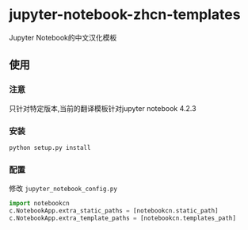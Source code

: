 # jupyter-notebook-zhcn-templates

Jupyter Notebook的中文汉化模板

## 使用

### 注意

只针对特定版本,当前的翻译模板针对jupyter notebook 4.2.3

### 安装

```python
python setup.py install

```
### 配置

修改 ```jupyter_notebook_config.py```

```python
import notebookcn
c.NotebookApp.extra_static_paths = [notebookcn.static_path]
c.NotebookApp.extra_template_paths = [notebookcn.templates_path]
```

